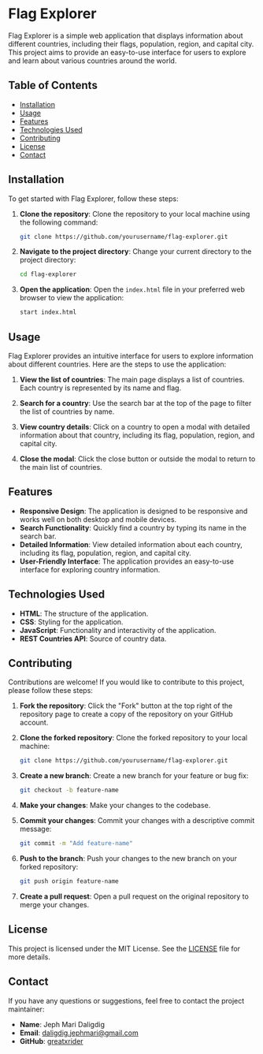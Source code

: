 # Flag Explorer

Flag Explorer is a simple web application that displays information about different countries, including their flags, population, region, and capital city. This project aims to provide an easy-to-use interface for users to explore and learn about various countries around the world.

## Table of Contents

- [Installation](#installation)
- [Usage](#usage)
- [Features](#features)
- [Technologies Used](#technologies-used)
- [Contributing](#contributing)
- [License](#license)
- [Contact](#contact)

## Installation

To get started with Flag Explorer, follow these steps:

1. **Clone the repository**: Clone the repository to your local machine using the following command:
    ```bash
    git clone https://github.com/yourusername/flag-explorer.git
    ```

2. **Navigate to the project directory**: Change your current directory to the project directory:
    ```bash
    cd flag-explorer
    ```

3. **Open the application**: Open the `index.html` file in your preferred web browser to view the application:
    ```bash
    start index.html
    ```

## Usage

Flag Explorer provides an intuitive interface for users to explore information about different countries. Here are the steps to use the application:

1. **View the list of countries**: The main page displays a list of countries. Each country is represented by its name and flag.

2. **Search for a country**: Use the search bar at the top of the page to filter the list of countries by name.

3. **View country details**: Click on a country to open a modal with detailed information about that country, including its flag, population, region, and capital city.

4. **Close the modal**: Click the close button or outside the modal to return to the main list of countries.

## Features

- **Responsive Design**: The application is designed to be responsive and works well on both desktop and mobile devices.
- **Search Functionality**: Quickly find a country by typing its name in the search bar.
- **Detailed Information**: View detailed information about each country, including its flag, population, region, and capital city.
- **User-Friendly Interface**: The application provides an easy-to-use interface for exploring country information.

## Technologies Used

- **HTML**: The structure of the application.
- **CSS**: Styling for the application.
- **JavaScript**: Functionality and interactivity of the application.
- **REST Countries API**: Source of country data.

## Contributing

Contributions are welcome! If you would like to contribute to this project, please follow these steps:

1. **Fork the repository**: Click the "Fork" button at the top right of the repository page to create a copy of the repository on your GitHub account.

2. **Clone the forked repository**: Clone the forked repository to your local machine:
    ```bash
    git clone https://github.com/yourusername/flag-explorer.git
    ```

3. **Create a new branch**: Create a new branch for your feature or bug fix:
    ```bash
    git checkout -b feature-name
    ```

4. **Make your changes**: Make your changes to the codebase.

5. **Commit your changes**: Commit your changes with a descriptive commit message:
    ```bash
    git commit -m "Add feature-name"
    ```

6. **Push to the branch**: Push your changes to the new branch on your forked repository:
    ```bash
    git push origin feature-name
    ```

7. **Create a pull request**: Open a pull request on the original repository to merge your changes.

## License

This project is licensed under the MIT License. See the [LICENSE](LICENSE) file for more details.

## Contact

If you have any questions or suggestions, feel free to contact the project maintainer:

- **Name**: Jeph Mari Daligdig
- **Email**: daligdig.jephmari@gmail.com
- **GitHub**: [greatxrider](https://github.com/greatxrider)

